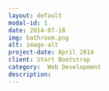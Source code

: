 ```yaml
---
layout: default
modal-id: 1
date: 2014-07-18
img: bathroom.png
alt: image-alt
project-date: April 2014
client: Start Bootstrap
category:  Web Development
description:
---
```

